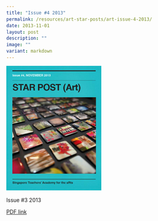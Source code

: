 ```yaml
---
title: "Issue #4 2013"
permalink: /resources/art-star-posts/art-issue-4-2013/
date: 2013-11-01
layout: post
description: ""
image: ""
variant: markdown
---
```

<img src="/images/sfds.png" style="width:50%">
		 
Issue #3 2013

[PDF link](/files/a1e241a97_u5399.pdf)